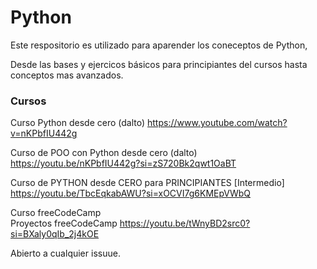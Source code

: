 # Python
Este respositorio es utilizado para aparender los coneceptos de Python,  

Desde las bases y ejercicos básicos para principiantes del cursos hasta conceptos mas avanzados.  
### Cursos  
Curso Python desde cero (dalto) https://www.youtube.com/watch?v=nKPbfIU442g  

Curso de POO con Python desde cero (dalto) https://youtu.be/nKPbfIU442g?si=zS720Bk2qwt1OaBT  

Curso de PYTHON desde CERO para PRINCIPIANTES [Intermedio] https://youtu.be/TbcEqkabAWU?si=xOCVI7g6KMEpVWbQ  

Curso freeCodeCamp  
Proyectos freeCodeCamp https://youtu.be/tWnyBD2src0?si=BXaly0qIb_2j4kOE

Abierto a cualquier issuue.
